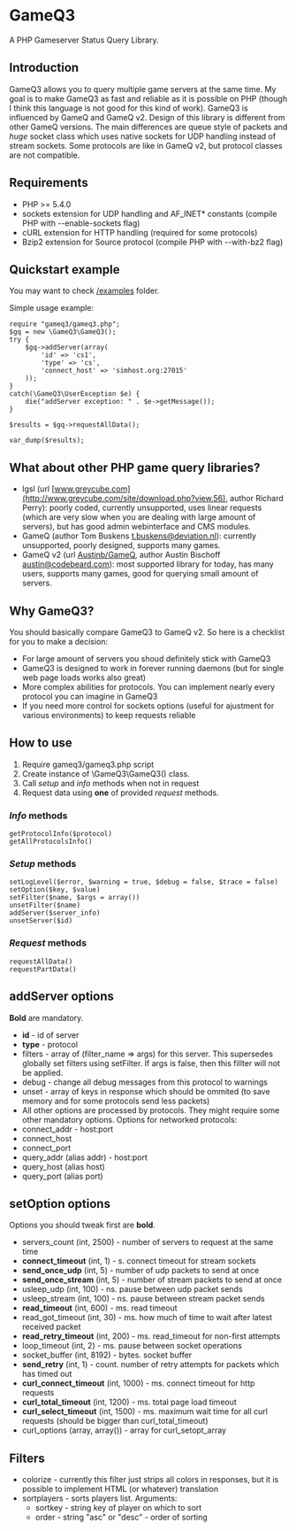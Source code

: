 GameQ3
======
A PHP Gameserver Status Query Library.

## Introduction
GameQ3 allows you to query multiple game servers at the same time. My goal is to make GameQ3 as fast and reliable as it is possible on PHP (though I think this language is not good for this kind of work).
GameQ3 is influenced by GameQ and GameQ v2.
Design of this library is different from other GameQ versions.
The main differences are queue style of packets and *huge* socket class which uses native sockets for UDP handling instead of stream sockets.
Some protocols are like in GameQ v2, but protocol classes are not compatible.

## Requirements
* PHP >= 5.4.0
* sockets extension for UDP handling and AF_INET* constants (compile PHP with --enable-sockets flag)
* cURL extension for HTTP handling (required for some protocols)
* Bzip2 extension for Source protocol (compile PHP with --with-bz2 flag)

## Quickstart example
You may want to check [/examples](https://github.com/kostya0shift/GameQ3/tree/master/examples) folder.

Simple usage example:

    require "gameq3/gameq3.php";
    $gq = new \GameQ3\GameQ3();
    try {
        $gq->addServer(array(
            'id' => 'cs1',
            'type' => 'cs',
            'connect_host' => 'simhost.org:27015'
        ));
    }
    catch(\GameQ3\UserException $e) {
        die("addServer exception: " . $e->getMessage());
    }

    $results = $gq->requestAllData();

    var_dump($results);


## What about other PHP game query libraries?
* lgsl (url [www.greycube.com](http://www.greycube.com/site/download.php?view.56), author Richard Perry): poorly coded, currently unsupported, uses linear requests (which are very slow when you are dealing with large amount of servers), but has good admin webinterface and CMS modules.
* GameQ (author Tom Buskens <t.buskens@deviation.nl>): currently unsupported, poorly designed, supports many games.
* GameQ v2 (url [Austinb/GameQ](https://github.com/Austinb/GameQ), author Austin Bischoff <austin@codebeard.com>): most supported library for today, has many users, supports many games, good for querying small amount of servers.

## Why GameQ3?
You should basically compare GameQ3 to GameQ v2. So here is a checklist for you to make a decision:
* For large amount of servers you shoud definitely stick with GameQ3
* GameQ3 is designed to work in forever running daemons (but for single web page loads works also great)
* More complex abilities for protocols. You can implement nearly every protocol you can imagine in GameQ3
* If you need more control for sockets options (useful for ajustment for various environments) to keep requests reliable

## How to use
1. Require gameq3/gameq3.php script
1. Create instance of \GameQ3\GameQ3() class.
1. Call *setup* and *info* methods when not in request
1. Request data using **one** of provided *request* methods.

### *Info* methods
    getProtocolInfo($protocol)
    getAllProtocolsInfo()

### *Setup* methods
    setLogLevel($error, $warning = true, $debug = false, $trace = false)
    setOption($key, $value)
    setFilter($name, $args = array())
    unsetFilter($name)
    addServer($server_info)
    unsetServer($id)

### *Request* methods
    requestAllData()
    requestPartData()

## addServer options
**Bold** are mandatory.
* **id** - id of server
* **type** - protocol
* filters - array of (filter_name => args) for this server. This supersedes globally set filters using setFilter. If args is false, then this fillter will not be applied.
* debug - change all debug messages from this protocol to warnings
* unset - array of keys in response which should be ommited (to save memory and for some protocols send less packets)
* All other options are processed by protocols. They might require some other mandatory options. Options for networked protocols:
* connect_addr - host:port
* connect_host
* connect_port
* query_addr (alias addr) - host:port
* query_host (alias host)
* query_port (alias port)


## setOption options
Options you should tweak first are **bold**.
* servers_count (int, 2500) - number of servers to request at the same time
* **connect_timeout** (int, 1) - s. connect timeout for stream sockets
* **send_once_udp** (int, 5) - number of udp packets to send at once
* **send_once_stream** (int, 5) - number of stream packets to send at once
* usleep_udp (int, 100) - ns. pause between udp packet sends
* usleep_stream (int, 100) - ns. pause between stream packet sends
* **read_timeout** (int, 600) - ms. read timeout
* read_got_timeout (int, 30) - ms. how much of time to wait after latest received packet
* **read_retry_timeout** (int, 200) - ms. read_timeout for non-first attempts
* loop_timeout (int, 2) - ms. pause between socket operations
* socket_buffer (int, 8192) - bytes. socket buffer
* **send_retry** (int, 1) - count. number of retry attempts for packets which has timed out
* **curl_connect_timeout** (int, 1000) - ms. connect timeout for http requests
* **curl_total_timeout** (int, 1200) - ms. total page load timeout
* **curl_select_timeout** (int, 1500) - ms. maximum wait time for all curl requests (should be bigger than curl_total_timeout)
* curl_options (array, array()) - array for curl_setopt_array

## Filters
* colorize - currently this filter just strips all colors in responses, but it is possible to implement HTML (or whatever) translation
* sortplayers - sorts players list.
    Arguments:
    * sortkey - string key of player on which to sort
    * order - string "asc" or "desc" -  order of sorting
